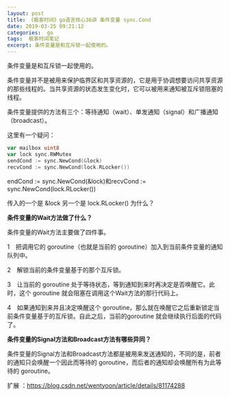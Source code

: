 ```yaml
---
layout: post
title: 《极客时间》go语言核心36讲 条件变量 sync.Cond
date: 2019-03-25 09:21:12
categories:  go
tags:  极客时间笔记
excerpt: 条件变量是和互斥锁一起使用的。
---
```



条件变量是和互斥锁一起使用的。

条件变量并不是被用来保护临界区和共享资源的，它是用于协调想要访问共享资源的那些线程的。当共享资源的状态发生变化时，它可以被用来通知被互斥锁阻塞的线程。

条件变量提供的方法有三个：等待通知（wait）、单发通知（signal）和广播通知（broadcast）。

这里有一个疑问：
```go
var mailbox uint8
var lock sync.RWMutex
sendCond := sync.NewCond(&lock)
recvCond := sync.NewCond(lock.RLocker())
```

endCond := sync.NewCond(&lock)和recvCond := sync.NewCond(lock.RLocker()) 

传入的一个是 &lock 另一个是 lock.RLocker() 为什么？


**条件变量的Wait方法做了什么？**

条件变量的Wait方法主要做了四件事。

1　把调用它的 goroutine（也就是当前的 goroutine）加入到当前条件变量的通知队列中。

2　解锁当前的条件变量基于的那个互斥锁。

3　让当前的 goroutine 处于等待状态，等到通知到来时再决定是否唤醒它。此时，这个 goroutine 就会阻塞在调用这个Wait方法的那行代码上。

4　如果通知到来并且决定唤醒这个 goroutine，那么就在唤醒它之后重新锁定当前条件变量基于的互斥锁。自此之后，当前的goroutine 就会继续执行后面的代码了。

**条件变量的Signal方法和Broadcast方法有哪些异同？**

条件变量的Signal方法和Broadcast方法都是被用来发送通知的，不同的是，前者的通知只会唤醒一个因此而等待的 goroutine，而后者的通知却会唤醒所有为此等待的 goroutine。

扩展 ：https://blog.csdn.net/wentyoon/article/details/81174288